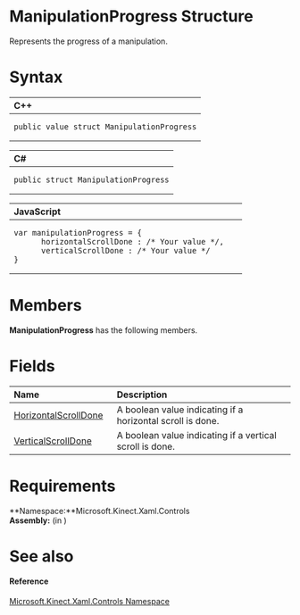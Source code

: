 ManipulationProgress Structure  
==============================  

Represents the progress of a manipulation. <span id="syntaxSection"></span>

Syntax  
======  

<table>
<colgroup>
<col width="100%" />
</colgroup>
<thead>
<tr class="header">
<th align="left">C++</th>
</tr>
</thead>
<tbody>
<tr class="odd">
<td align="left"><pre><code>public value struct ManipulationProgress</code></pre></td>
</tr>
</tbody>
</table>

<table>
<colgroup>
<col width="100%" />
</colgroup>
<thead>
<tr class="header">
<th align="left">C#</th>
</tr>
</thead>
<tbody>
<tr class="odd">
<td align="left"><pre><code>public struct ManipulationProgress</code></pre></td>
</tr>
</tbody>
</table>

<table>
<colgroup>
<col width="100%" />
</colgroup>
<thead>
<tr class="header">
<th align="left">JavaScript</th>
</tr>
</thead>
<tbody>
<tr class="odd">
<td align="left"><pre><code>var manipulationProgress = {  
      horizontalScrollDone : /* Your value */,   
      verticalScrollDone : /* Your value */  
}</code></pre></td>
</tr>
</tbody>
</table>

<span id="classMembersSection"></span>

Members  
=======  

**ManipulationProgress** has the following members.  

<span id="publicfieldsSection"></span>

Fields  
======  

<table>
<colgroup>
<col width="30%" />
<col width="60%" />
</colgroup>
<thead>
<tr class="header">
<th align="left">Name</th>
<th align="left">Description</th>
</tr>
</thead>
<tbody>
<tr class="odd">
<td align="left"><a href="ManipulationProgress/ManipulationProgress_Fields/HorizontalScrollDone_Field.md">HorizontalScrollDone</a></td>
<td align="left">A boolean value indicating if a horizontal scroll is done.</td>
</tr>
<tr class="even">
<td align="left"><a href="ManipulationProgress/ManipulationProgress_Fields/VerticalScrollDone_Field.md">VerticalScrollDone</a></td>
<td align="left">A boolean value indicating if a vertical scroll is done.</td>
</tr>
</tbody>
</table>

<span id="requirements"></span>

Requirements  
============  

**Namespace:**Microsoft.Kinect.Xaml.Controls  
**Assembly:** (in )  

<span id="ID4EU"></span>

See also  
========  

<span id="ID4EW"></span>
#### Reference  

[Microsoft.Kinect.Xaml.Controls Namespace](../Kinect.Xaml.Controls.md)  



<!--Please do not edit the data in the comment block below.-->
<!--
TOCTitle : ManipulationProgress Structure
RLTitle : ManipulationProgress Structure
KeywordK : ManipulationProgress structure, about
HelpPriority : 2
TopicType : apiref
KeywordF : Microsoft.Kinect.Xaml.Controls.ManipulationProgress
KeywordF : ManipulationProgress
KeywordF : Microsoft.Kinect.Xaml.Controls.ManipulationProgress
KeywordA : T:Microsoft.Kinect.Xaml.Controls.ManipulationProgress
AssetID : T:Microsoft.Kinect.Xaml.Controls.ManipulationProgress
Locale : en-us
CommunityContent : 1
APIType : Managed
APILocation : 
APIName : Microsoft.Kinect.Xaml.Controls.ManipulationProgress
TargetOS : Windows
TopicType : kbSyntax
DevLang : VB
DevLang : CSharp
DevLang : JavaScript
DevLang : C++
DocSet : K4Wv2
ProjType : K4Wv2Proj
Technology : Kinect for Windows
Product : Kinect for Windows SDK v2
productversion : 20
-->

